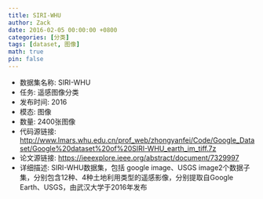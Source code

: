 ```yaml
---
title: SIRI-WHU
author: Zack
date: 2016-02-05 00:00:00 +0800
categories: [分类]
tags: [dataset, 图像]
math: true
pin: false
---
```

- 数据集名称: SIRI-WHU
- 任务: 遥感图像分类
- 发布时间: 2016
- 模态: 图像
- 数量: 2400张图像
- 代码源链接: http://www.lmars.whu.edu.cn/prof_web/zhongyanfei/Code/Google_Dataset/Google%20dataset%20of%20SIRI-WHU_earth_im_tiff.7z
- 论文源链接: https://ieeexplore.ieee.org/abstract/document/7329997
- 详细描述: SIRI-WHU数据集，包括 google image、USGS image2个数据子集，分别包含12种、4种土地利用类型的遥感影像，分别提取自Google Earth、USGS，由武汉大学于2016年发布

